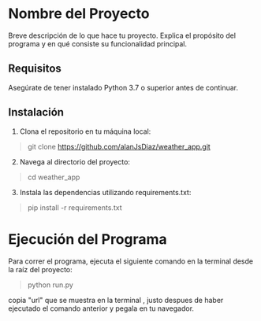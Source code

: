 # Nombre del Proyecto

Breve descripción de lo que hace tu proyecto. Explica el propósito del programa y en qué consiste su funcionalidad principal.

## Requisitos

Asegúrate de tener instalado Python 3.7 o superior antes de continuar.

## Instalación

1. Clona el repositorio en tu máquina local:
>   git clone https://github.com/alanJsDiaz/weather_app.git

2. Navega al directorio del proyecto:
>   cd weather_app

3. Instala las dependencias utilizando requirements.txt:
>   pip install -r requirements.txt

# Ejecución del Programa

Para correr el programa, ejecuta el siguiente comando en la terminal desde la raíz del proyecto:

>   python run.py

copia  "url" que se muestra en la terminal , justo despues de haber ejecutado el comando anterior y pegala en tu navegador.